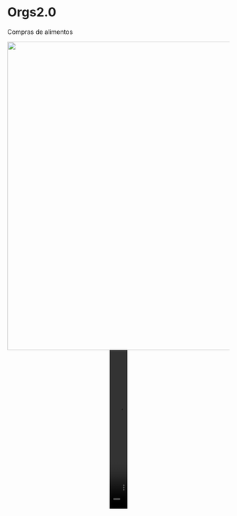 # Orgs2.0
Compras de alimentos
<div align="center">
<img src="https://user-images.githubusercontent.com/111712206/232320636-ece839ac-14dd-467a-a9d2-84b5f4fd2c44.png" width="700px"/>
</div>


<div align="center">
<video  width="40" height="360" src="https://user-images.githubusercontent.com/111712206/232322167-b72f89ef-4fa9-4ff0-a099-a43a4ff3e0ec.mp4">
       </video>
</div>
